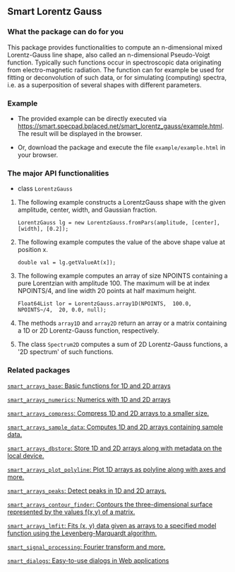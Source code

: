 ## Smart Lorentz Gauss


### What the package can do for you
This package provides functionalities to compute an n-dimensional mixed Lorentz-Gauss line shape, also called an n-dimensional Pseudo-Voigt function. Typically such functions occur in spectroscopic data originating from electro-magnetic radiation. The function can for example be used for fitting or deconvolution of such data, or for simulating (computing) spectra, i.e. as a superposition of several shapes with different parameters.

### Example
- The provided example can be directly executed via https://smart.specpad.bplaced.net/smart_lorentz_gauss/example.html. The result will be displayed in the browser.

- Or, download the package and execute the file `example/example.html` in your browser.


### The major API functionalities
 
- class `LorentzGauss`
1) The following example constructs a LorentzGauss shape with the given amplitude, center, width, and Gaussian fraction.
  
   `LorentzGauss lg = new LorentzGauss.fromPars(amplitude, [center], [width], [0.2]);`
   
2) The following example computes the value of the above shape value at position x.

   `double val = lg.getValueAt(x]);`
   
3) The following example computes an array of size NPOINTS containing a pure Lorentzian with amplitude 100. The maximum will be at index NPOINTS/4, and line width 20 points at half maximum height.

   `Float64List lor = LorentzGauss.array1D(NPOINTS,  100.0,  NPOINTS~/4,  20, 0.0, null);`   
   
4) The methods `array1D` and `array2D` return an array or a matrix containing a 1D or 2D Lorentz-Gauss function, respectively.

5) The class `Spectrum2D` computes a sum of 2D Lorentz-Gauss functions, a '2D spectrum' of such functions.
      

### Related packages

[`smart_arrays_base`: Basic functions for 1D and 2D arrays]( https://pub.dartlang.org/packages/smart_arrays_base)

[`smart_arrays_numerics`: Numerics with 1D and 2D arrays]( https://pub.dartlang.org/packages/smart_arrays_numerics)

[`smart_arrays_compress`: Compress 1D and 2D arrays to a smaller size.]( https://pub.dartlang.org/packages/smart_arrays_compress)

[`smart_arrays_sample_data`: Computes 1D and 2D arrays containing sample data.]( https://pub.dartlang.org/packages/smart_arrays_sample_data)

[`smart_arrays_dbstore`: Store 1D and 2D arrays along with metadata on the local device.]( https://pub.dartlang.org/packages/smart_arrays_dbstore)

[`smart_arrays_plot_polyline`: Plot 1D arrays as polyline along with axes and more.]( https://pub.dartlang.org/packages/smart_arrays_plot_polyline)

[`smart_arrays_peaks`: Detect peaks in 1D and 2D arrays.]( https://pub.dartlang.org/packages/smart_arrays_peaks)

[`smart_arrays_contour_finder`: Contours the three-dimensional surface represented by the values f(x,y) of a matrix.]( https://pub.dartlang.org/packages/smart_arrays_contour_finder)

[`smart_arrays_lmfit`: Fits (x, y) data given as arrays to a specified model function using the  Levenberg-Marquardt algorithm.]( https://pub.dartlang.org/packages/smart_arrays_lmfit)

[`smart_signal_processing`: Fourier transform and more.]( https://pub.dartlang.org/packages/smart_signal_processing)

[`smart_dialogs`: Easy-to-use dialogs in Web applications]( https://pub.dartlang.org/packages/smart_dialogs)